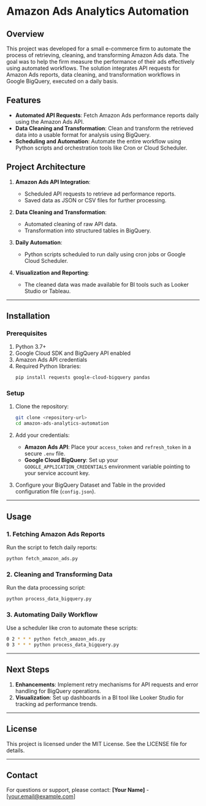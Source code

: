 # Amazon Ads Analytics Automation

## Overview
This project was developed for a small e-commerce firm to automate the process of retrieving, cleaning, and transforming Amazon Ads data. The goal was to help the firm measure the performance of their ads effectively using automated workflows. The solution integrates API requests for Amazon Ads reports, data cleaning, and transformation workflows in Google BigQuery, executed on a daily basis.

## Features
- **Automated API Requests**: Fetch Amazon Ads performance reports daily using the Amazon Ads API.
- **Data Cleaning and Transformation**: Clean and transform the retrieved data into a usable format for analysis using BigQuery.
- **Scheduling and Automation**: Automate the entire workflow using Python scripts and orchestration tools like Cron or Cloud Scheduler.

## Project Architecture
1. **Amazon Ads API Integration**:
   - Scheduled API requests to retrieve ad performance reports.
   - Saved data as JSON or CSV files for further processing.

2. **Data Cleaning and Transformation**:
   - Automated cleaning of raw API data.
   - Transformation into structured tables in BigQuery.

3. **Daily Automation**:
   - Python scripts scheduled to run daily using cron jobs or Google Cloud Scheduler.

4. **Visualization and Reporting**:
   - The cleaned data was made available for BI tools such as Looker Studio or Tableau.

---

## Installation

### Prerequisites
1. Python 3.7+
2. Google Cloud SDK and BigQuery API enabled
3. Amazon Ads API credentials
4. Required Python libraries:
   ```bash
   pip install requests google-cloud-bigquery pandas
   ```

### Setup
1. Clone the repository:
   ```bash
   git clone <repository-url>
   cd amazon-ads-analytics-automation
   ```

2. Add your credentials:
   - **Amazon Ads API**: Place your `access_token` and `refresh_token` in a secure `.env` file.
   - **Google Cloud BigQuery**: Set up your `GOOGLE_APPLICATION_CREDENTIALS` environment variable pointing to your service account key.

3. Configure your BigQuery Dataset and Table in the provided configuration file (`config.json`).

---

## Usage

### 1. Fetching Amazon Ads Reports
Run the script to fetch daily reports:
```bash
python fetch_amazon_ads.py
```

### 2. Cleaning and Transforming Data
Run the data processing script:
```bash
python process_data_bigquery.py
```

### 3. Automating Daily Workflow
Use a scheduler like cron to automate these scripts:
```bash
0 2 * * * python fetch_amazon_ads.py
0 3 * * * python process_data_bigquery.py
```

---
 
## Next Steps
1. **Enhancements**: Implement retry mechanisms for API requests and error handling for BigQuery operations.
2. **Visualization**: Set up dashboards in a BI tool like Looker Studio for tracking ad performance trends.

---

## License
This project is licensed under the MIT License. See the LICENSE file for details.

---

## Contact
For questions or support, please contact:
**[Your Name]** - [your.email@example.com]

